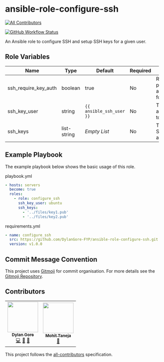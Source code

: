 # ansible-role-configure-ssh

<!-- prettier-ignore-start -->
<!-- markdownlint-disable -->
<!-- ALL-CONTRIBUTORS-BADGE:START - Do not remove or modify this section -->
[![All Contributors](https://img.shields.io/badge/all_contributors-2-orange.svg?style=for-the-badge)](#contributors)
<!-- ALL-CONTRIBUTORS-BADGE:END -->
<!-- markdownlint-restore -->
<!-- prettier-ignore-end -->

[![GitHub Workflow Status](https://img.shields.io/github/workflow/status/DylanGore-FYP/ansible-role-configure-ssh/lint?label=Lint&logo=github&style=for-the-badge)](https://github.com/DylanGore-FYP/ansible-role-configure-ssh/actions/workflows/lint.yml)

An Ansible role to configure SSH and setup SSH keys for a given user.

## Role Variables

| Name                 | Type        | Default                  | Required | Description                               |
| -------------------- | ----------- | ------------------------ | -------- | ----------------------------------------- |
| ssh_require_key_auth | boolean     | true                     | No       | Require public key authentication for SSH |
| ssh_key_user         | string      | `{{ ansible_ssh_user }}` | No       | The user to add the keys to               |
| ssh_keys             | list-string | _Empty List_             | No       | The list of SSH keys to add               |

## Example Playbook

The example playbook below shows the basic usage of this role.

playbook.yml

```yaml
- hosts: servers
  become: true
  roles:
    - role: configure_ssh
      ssh_key_user: ubuntu
      ssh_keys:
        - '../files/key1.pub'
        - '../files/key2.pub'
```

requirements.yml

```yaml
- name: configure_ssh
  src: https://github.com/DylanGore-FYP/ansible-role-configure-ssh.git
  version: v1.0.0
```

## Commit Message Convention

This project uses [Gitmoji](https://gitmoji.dev/) for commit organisation. For more details see the [Gitmoji Repository](https://github.com/carloscuesta/gitmoji).

## Contributors

<!-- ALL-CONTRIBUTORS-LIST:START - Do not remove or modify this section -->
<!-- prettier-ignore-start -->
<!-- markdownlint-disable -->
<table>
  <tr>
    <td align="center"><a href="https://github.com/DylanGore"><img src="https://avatars.githubusercontent.com/u/2760449?v=4?s=100" width="100px;" alt=""/><br /><sub><b>Dylan Gore</b></sub></a><br /><a href="https://github.com/DylanGore-FYP/ansible-role-configure-ssh/commits?author=DylanGore" title="Code">💻</a> <a href="https://github.com/DylanGore-FYP/ansible-role-configure-ssh/commits?author=DylanGore" title="Documentation">📖</a> <a href="#ideas-DylanGore" title="Ideas, Planning, & Feedback">🤔</a></td>
    <td align="center"><a href="https://github.com/mohittaneja7"><img src="https://avatars.githubusercontent.com/u/4126813?v=4?s=100" width="100px;" alt=""/><br /><sub><b>Mohit Taneja</b></sub></a><br /><a href="#ideas-mohittaneja7" title="Ideas, Planning, & Feedback">🤔</a></td>
  </tr>
</table>

<!-- markdownlint-restore -->
<!-- prettier-ignore-end -->

<!-- ALL-CONTRIBUTORS-LIST:END -->

This project follows the [all-contributors](https://github.com/all-contributors/all-contributors) specification.
